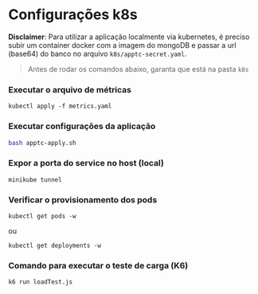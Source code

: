 # Configurações k8s
**Disclaimer**: Para utilizar a aplicação localmente via kubernetes, é preciso subir um container docker com a imagem do mongoDB e passar a url (base64) do banco no arquivo `k8s/apptc-secret.yaml`.

> Antes de rodar os comandos abaixo, garanta que está na pasta `k8s`

### Executar o arquivo de métricas
```
kubectl apply -f metrics.yaml
```

### Executar configurações da aplicação
```bash
bash apptc-apply.sh
```

### Expor a porta do service no host (local)
```
minikube tunnel
```

### Verificar o provisionamento dos pods
```
kubectl get pods -w
```
ou
```
kubectl get deployments -w
```

### Comando para executar o teste de carga (K6)
```
k6 run loadTest.js
```